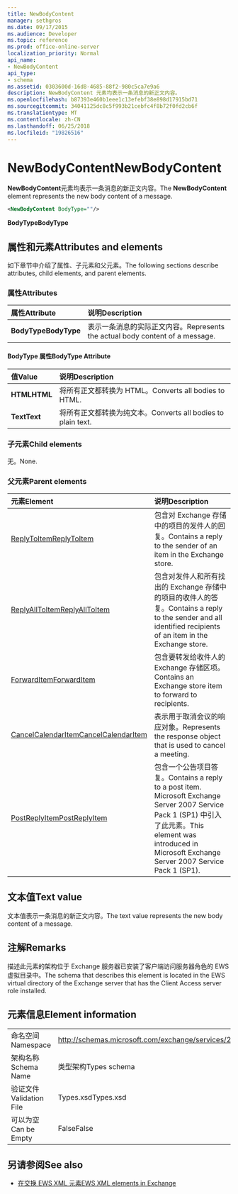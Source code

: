 ```yaml
---
title: NewBodyContent
manager: sethgros
ms.date: 09/17/2015
ms.audience: Developer
ms.topic: reference
ms.prod: office-online-server
localization_priority: Normal
api_name:
- NewBodyContent
api_type:
- schema
ms.assetid: 0303600d-16d8-4685-88f2-980c5ca7e9a6
description: NewBodyContent 元素均表示一条消息的新正文内容。
ms.openlocfilehash: b87393e460b1eee1c13efebf38e898d17915bd71
ms.sourcegitcommit: 34041125dc8c5f993b21cebfc4f8b72f0fd2cb6f
ms.translationtype: MT
ms.contentlocale: zh-CN
ms.lasthandoff: 06/25/2018
ms.locfileid: "19826516"
---
```

# <a name="newbodycontent"></a><span data-ttu-id="cb846-103">NewBodyContent</span><span class="sxs-lookup"><span data-stu-id="cb846-103">NewBodyContent</span></span>

<span data-ttu-id="cb846-104">**NewBodyContent**元素均表示一条消息的新正文内容。</span><span class="sxs-lookup"><span data-stu-id="cb846-104">The **NewBodyContent** element represents the new body content of a message.</span></span> 
  
```xml
<NewBodyContent BodyType=""/>
```

 <span data-ttu-id="cb846-105">**BodyType**</span><span class="sxs-lookup"><span data-stu-id="cb846-105">**BodyType**</span></span>
## <a name="attributes-and-elements"></a><span data-ttu-id="cb846-106">属性和元素</span><span class="sxs-lookup"><span data-stu-id="cb846-106">Attributes and elements</span></span>

<span data-ttu-id="cb846-107">如下章节中介绍了属性、子元素和父元素。</span><span class="sxs-lookup"><span data-stu-id="cb846-107">The following sections describe attributes, child elements, and parent elements.</span></span>
  
### <a name="attributes"></a><span data-ttu-id="cb846-108">属性</span><span class="sxs-lookup"><span data-stu-id="cb846-108">Attributes</span></span>

|<span data-ttu-id="cb846-109">**属性**</span><span class="sxs-lookup"><span data-stu-id="cb846-109">**Attribute**</span></span>|<span data-ttu-id="cb846-110">**说明**</span><span class="sxs-lookup"><span data-stu-id="cb846-110">**Description**</span></span>|
|:-----|:-----|
|<span data-ttu-id="cb846-111">**BodyType**</span><span class="sxs-lookup"><span data-stu-id="cb846-111">**BodyType**</span></span> <br/> |<span data-ttu-id="cb846-112">表示一条消息的实际正文内容。</span><span class="sxs-lookup"><span data-stu-id="cb846-112">Represents the actual body content of a message.</span></span>  <br/> |
   
#### <a name="bodytype-attribute"></a><span data-ttu-id="cb846-113">BodyType 属性</span><span class="sxs-lookup"><span data-stu-id="cb846-113">BodyType Attribute</span></span>

|<span data-ttu-id="cb846-114">**值**</span><span class="sxs-lookup"><span data-stu-id="cb846-114">**Value**</span></span>|<span data-ttu-id="cb846-115">**说明**</span><span class="sxs-lookup"><span data-stu-id="cb846-115">**Description**</span></span>|
|:-----|:-----|
|<span data-ttu-id="cb846-116">**HTML**</span><span class="sxs-lookup"><span data-stu-id="cb846-116">**HTML**</span></span> <br/> |<span data-ttu-id="cb846-117">将所有正文都转换为 HTML。</span><span class="sxs-lookup"><span data-stu-id="cb846-117">Converts all bodies to HTML.</span></span>  <br/> |
|<span data-ttu-id="cb846-118">**Text**</span><span class="sxs-lookup"><span data-stu-id="cb846-118">**Text**</span></span> <br/> |<span data-ttu-id="cb846-119">将所有正文都转换为纯文本。</span><span class="sxs-lookup"><span data-stu-id="cb846-119">Converts all bodies to plain text.</span></span>  <br/> |
   
### <a name="child-elements"></a><span data-ttu-id="cb846-120">子元素</span><span class="sxs-lookup"><span data-stu-id="cb846-120">Child elements</span></span>

<span data-ttu-id="cb846-121">无。</span><span class="sxs-lookup"><span data-stu-id="cb846-121">None.</span></span>
  
### <a name="parent-elements"></a><span data-ttu-id="cb846-122">父元素</span><span class="sxs-lookup"><span data-stu-id="cb846-122">Parent elements</span></span>

|<span data-ttu-id="cb846-123">**元素**</span><span class="sxs-lookup"><span data-stu-id="cb846-123">**Element**</span></span>|<span data-ttu-id="cb846-124">**说明**</span><span class="sxs-lookup"><span data-stu-id="cb846-124">**Description**</span></span>|
|:-----|:-----|
|[<span data-ttu-id="cb846-125">ReplyToItem</span><span class="sxs-lookup"><span data-stu-id="cb846-125">ReplyToItem</span></span>](replytoitem.md) <br/> |<span data-ttu-id="cb846-126">包含对 Exchange 存储中的项目的发件人的回复。</span><span class="sxs-lookup"><span data-stu-id="cb846-126">Contains a reply to the sender of an item in the Exchange store.</span></span>  <br/> |
|[<span data-ttu-id="cb846-127">ReplyAllToItem</span><span class="sxs-lookup"><span data-stu-id="cb846-127">ReplyAllToItem</span></span>](replyalltoitem.md) <br/> |<span data-ttu-id="cb846-128">包含对发件人和所有找出的 Exchange 存储中的项目的收件人的答复。</span><span class="sxs-lookup"><span data-stu-id="cb846-128">Contains a reply to the sender and all identified recipients of an item in the Exchange store.</span></span>  <br/> |
|[<span data-ttu-id="cb846-129">ForwardItem</span><span class="sxs-lookup"><span data-stu-id="cb846-129">ForwardItem</span></span>](forwarditem.md) <br/> |<span data-ttu-id="cb846-130">包含要转发给收件人的 Exchange 存储区项。</span><span class="sxs-lookup"><span data-stu-id="cb846-130">Contains an Exchange store item to forward to recipients.</span></span>  <br/> |
|[<span data-ttu-id="cb846-131">CancelCalendarItem</span><span class="sxs-lookup"><span data-stu-id="cb846-131">CancelCalendarItem</span></span>](cancelcalendaritem.md) <br/> |<span data-ttu-id="cb846-132">表示用于取消会议的响应对象。</span><span class="sxs-lookup"><span data-stu-id="cb846-132">Represents the response object that is used to cancel a meeting.</span></span>  <br/> |
|[<span data-ttu-id="cb846-133">PostReplyItem</span><span class="sxs-lookup"><span data-stu-id="cb846-133">PostReplyItem</span></span>](postreplyitem.md) <br/> |<span data-ttu-id="cb846-134">包含一个公告项目答复。</span><span class="sxs-lookup"><span data-stu-id="cb846-134">Contains a reply to a post item.</span></span> <span data-ttu-id="cb846-135">Microsoft Exchange Server 2007 Service Pack 1 (SP1) 中引入了此元素。</span><span class="sxs-lookup"><span data-stu-id="cb846-135">This element was introduced in Microsoft Exchange Server 2007 Service Pack 1 (SP1).</span></span>  <br/> |
   
## <a name="text-value"></a><span data-ttu-id="cb846-136">文本值</span><span class="sxs-lookup"><span data-stu-id="cb846-136">Text value</span></span>

<span data-ttu-id="cb846-137">文本值表示一条消息的新正文内容。</span><span class="sxs-lookup"><span data-stu-id="cb846-137">The text value represents the new body content of a message.</span></span>
  
## <a name="remarks"></a><span data-ttu-id="cb846-138">注解</span><span class="sxs-lookup"><span data-stu-id="cb846-138">Remarks</span></span>

<span data-ttu-id="cb846-139">描述此元素的架构位于 Exchange 服务器已安装了客户端访问服务器角色的 EWS 虚拟目录中。</span><span class="sxs-lookup"><span data-stu-id="cb846-139">The schema that describes this element is located in the EWS virtual directory of the Exchange server that has the Client Access server role installed.</span></span>
  
## <a name="element-information"></a><span data-ttu-id="cb846-140">元素信息</span><span class="sxs-lookup"><span data-stu-id="cb846-140">Element information</span></span>

|||
|:-----|:-----|
|<span data-ttu-id="cb846-141">命名空间</span><span class="sxs-lookup"><span data-stu-id="cb846-141">Namespace</span></span>  <br/> |http://schemas.microsoft.com/exchange/services/2006/types  <br/> |
|<span data-ttu-id="cb846-142">架构名称</span><span class="sxs-lookup"><span data-stu-id="cb846-142">Schema Name</span></span>  <br/> |<span data-ttu-id="cb846-143">类型架构</span><span class="sxs-lookup"><span data-stu-id="cb846-143">Types schema</span></span>  <br/> |
|<span data-ttu-id="cb846-144">验证文件</span><span class="sxs-lookup"><span data-stu-id="cb846-144">Validation File</span></span>  <br/> |<span data-ttu-id="cb846-145">Types.xsd</span><span class="sxs-lookup"><span data-stu-id="cb846-145">Types.xsd</span></span>  <br/> |
|<span data-ttu-id="cb846-146">可以为空</span><span class="sxs-lookup"><span data-stu-id="cb846-146">Can be Empty</span></span>  <br/> |<span data-ttu-id="cb846-147">False</span><span class="sxs-lookup"><span data-stu-id="cb846-147">False</span></span>  <br/> |
   
## <a name="see-also"></a><span data-ttu-id="cb846-148">另请参阅</span><span class="sxs-lookup"><span data-stu-id="cb846-148">See also</span></span>



- [<span data-ttu-id="cb846-149">在交换 EWS XML 元素</span><span class="sxs-lookup"><span data-stu-id="cb846-149">EWS XML elements in Exchange</span></span>](ews-xml-elements-in-exchange.md)

